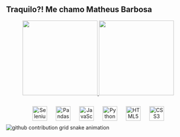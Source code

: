 ## Traquilo?! Me chamo Matheus Barbosa

<div align="center">
  <a href="https://beacons.ai/MathDevBarbosa">
    <img height="205em" src="https://github-readme-stats.vercel.app/api?username=MathDevBarbosa&show_icons=true&theme=transparent" />
    <img height="205em" src="https://github-readme-stats.vercel.app/api/top-langs?username=MathDevBarbosa&layout=compact&langs_count=8&card_width=220&show_icons=true&theme=transparent" />
  </a>
</div>

<div style="display: inline_block", align= "center"><br>
  <img src="https://cdn.jsdelivr.net/gh/devicons/devicon/icons/selenium/selenium-original.svg" alt="Selenium" width="40" height="40" style="margin: 10px;"/>
  <img src="https://cdn.jsdelivr.net/gh/devicons/devicon/icons/pandas/pandas-original.svg" alt="Pandas" width="40" height="40" style="margin: 10px;"/>
  <img src="https://cdn.jsdelivr.net/gh/devicons/devicon/icons/javascript/javascript-original.svg" alt="JavaScript" width="40" height="40" style="margin: 10px;"/>
  <img src="https://cdn.jsdelivr.net/gh/devicons/devicon/icons/python/python-original.svg" alt="Python" width="40" height="40" style="margin: 10px;"/>
  <img src="https://cdn.jsdelivr.net/gh/devicons/devicon/icons/html5/html5-original.svg" alt="HTML5" width="40" height="40" style="margin: 10px;"/>
  <img src="https://cdn.jsdelivr.net/gh/devicons/devicon/icons/css3/css3-original.svg" alt="CSS3" width="40" height="40" style="margin: 10px;"/>
</div>

<div>
  <picture>
  <source media="(prefers-color-scheme: dark)" srcset="https://raw.githubusercontent.com/MathDevBarbosa/YourUser/output/github-contribution-grid-snake-dark.svg">
  <source media="(prefers-color-scheme: light)" srcset="https://raw.githubusercontent.com/MathDevBarbosa/YourUser/output/github-contribution-grid-snake.svg">
  <img alt="github contribution grid snake animation" src="https://raw.githubusercontent.com/YourUser/YourUser/output/github-contribution-grid-snake.svg">
</picture>
  
</div>
